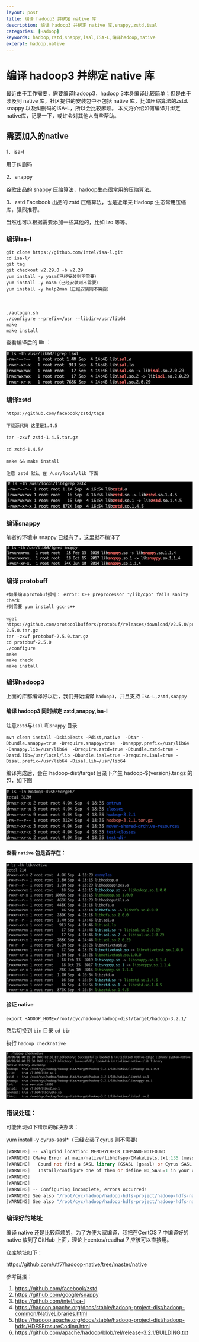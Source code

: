 ```yaml
---
layout: post
title: 编译 hadoop3 并绑定 native 库
description: 编译 hadoop3 并绑定 native 库,snappy,zstd,isal
categories: [Hadoop]
keywords: hadoop,zstd,snappy,isal,ISA-L,编译hadoop,native
excerpt: hadoop,native
---
```


#  编译 hadoop3 并绑定 native 库
  
最近由于工作需要，需要编译hadoop3，hadoop 3本身编译比较简单；但是由于涉及到 native 库，社区提供的安装包中不包括 native 库，比如压缩算法的zstd、snappy 以及纠删码的ISA-L，所以会比较麻烦。 本文将介绍如何编译并绑定native库，记录一下，或许会对其他人有些帮助。



## 需要加入的native 

1、isa-l

用于纠删码

2、snappy

谷歌出品的 snappy 压缩算法，hadoop生态很常用的压缩算法。​

3、zstd
Facebook 出品的 zstd 压缩算法，也是近年来 Hadoop 生态常用压缩库，强烈推荐。

当然也可以根据需要添加一些其他的，比如 lzo 等等。


###  编译isa-l

```shell
git clone https://github.com/intel/isa-l.git
cd isa-l/
git tag
git checkout v2.29.0 -b v2.29
yum install -y yasm(已经安装则不需要）
yum install -y nasm（已经安装则不需要）
yum install -y help2man（已经安装则不需要）



./autogen.sh
./configure --prefix=/usr --libdir=/usr/lib64
make
make install
```



查看编译后的 lib ：


![](/images/posts/hadoop/build-hadoop-with-native/isal-lib.png "isal-lib.png")

### 编译zstd

```shell
https://github.com/facebook/zstd/tags 

下载源代码 这里是1.4.5

tar -zxvf zstd-1.4.5.tar.gz

cd zstd-1.4.5/

make && make install

注意 zstd 默认 在 /usr/local/lib 下面 
```


![](/images/posts/hadoop/build-hadoop-with-native/zstd-lib.png "zstd-lib.png")



### 编译snappy

笔者的环境中 snappy 已经有了，这里就不编译了

![](/images/posts/hadoop/build-hadoop-with-native/snappy-lib.png "snappy-lib.png")


### 编译 protobuff

```
#如果编译protobuf报错： error: C++ preprocessor "/lib/cpp" fails sanity check
#则需要 yum install gcc-c++

wget https://github.com/protocolbuffers/protobuf/releases/download/v2.5.0/protobuf-2.5.0.tar.gz
tar -zxvf protobuf-2.5.0.tar.gz
cd protobuf-2.5.0
./configure
make
make check
make install
```

### 编译hadoop3 

上面的库都编译好以后，我们开始编译 `hadoop3`，并且支持 `ISA-L,zstd,snappy`

#### 编译 hadoop3 同时绑定 zstd,snappy,isa-l

注意`zstd`与`isal` 和`snappy` 目录

```shell
mvn clean install -DskipTests -Pdist,native  -Dtar -Dbundle.snappy=true -Drequire.snappy=true  -Dsnappy.prefix=/usr/lib64  -Dsnappy.lib=/usr/lib64  -Drequire.zstd=true -Dbundle.zstd=true -Dzstd.lib=/usr/local/lib -Dbundle.isal=true -Drequire.isal=true -Disal.prefix=/usr/lib64 -Disal.lib=/usr/lib64  
```


编译完成后，会在 hadoop-dist/target 目录下产生 hadoop-${version}.tar.gz 的包，如下图

![](/images/posts/hadoop/build-hadoop-with-native/hadoop-build-out-tar.png "hadoop-build-out-tar.png")

#### 查看 `native` 包是否存在：

![](/images/posts/hadoop/build-hadoop-with-native/native-list.png "native-list.png")

#### 验证 native 

`export HADOOP_HOME=/root/cyc/hadoop/hadoop-dist/target/hadoop-3.2.1/`

然后切换到 `bin` 目录 `cd bin`

执行 `hadoop checknative `

![](/images/posts/hadoop/build-hadoop-with-native/checknative.png "checknative.png")







### 错误处理：

 可能出现如下错误的解决办法：

yum install -y cyrus-sasl*（已经安装了cyrus 则不需要）



```verilog
[WARNING] -- valgrind location: MEMORYCHECK_COMMAND-NOTFOUND
[WARNING] CMake Error at main/native/libhdfspp/CMakeLists.txt:135 (message):
[WARNING]   Cound not find a SASL library (GSASL (gsasl) or Cyrus SASL (libsasl2).
[WARNING]   Install/configure one of them or define NO_SASL=1 in your cmake call
[WARNING]
[WARNING]
[WARNING] -- Configuring incomplete, errors occurred!
[WARNING] See also "/root/cyc/hadoop/hadoop-hdfs-project/hadoop-hdfs-native-client/target/CMakeFiles/CMakeOutput.log".
[WARNING] See also "/root/cyc/hadoop/hadoop-hdfs-project/hadoop-hdfs-native-client/target/CMakeFiles/CMakeError.log".
```



### 编译好的地址

编译 native 还是比较麻烦的，为了方便大家编译，我把在CentOS 7 中编译好的 native 放到了GitHub 上面，理论上centos/readhat 7 应该可以直接用。

仓库地址如下：

https://github.com/utf7/hadoop-native/tree/master/native



参考链接：

1. https://github.com/facebook/zstd
2. https://github.com/google/snappy
3. https://github.com/intel/isa-l
4. https://hadoop.apache.org/docs/stable/hadoop-project-dist/hadoop-common/NativeLibraries.html
5. https://hadoop.apache.org/docs/stable/hadoop-project-dist/hadoop-hdfs/HDFSErasureCoding.html
6. https://github.com/apache/hadoop/blob/rel/release-3.2.1/BUILDING.txt




